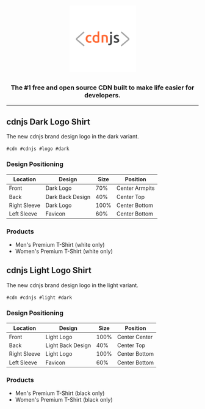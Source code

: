 <h1 align="center">
    <a href="https://cdnjs.com"><img src="https://raw.githubusercontent.com/cdnjs/brand/master/logo/standard/dark-512.png" width="175px" alt="< cdnjs >"></a>
</h1>
 
<h3 align="center">The #1 free and open source CDN built to make life easier for developers.</h3>

---

## cdnjs Dark Logo Shirt

The new cdnjs brand design logo in the dark variant.

`#cdn #cdnjs #logo #dark`

### Design Positioning

| Location | Design | Size | Position |
|----------|--------|------|----------|
| Front | Dark Logo | 70% | Center Armpits |
| Back | Dark Back Design | 40% | Center Top |
| Right Sleeve | Dark Logo | 100% | Center Bottom |
| Left Sleeve | Favicon | 60% | Center Bottom |

### Products

 - Men's Premium T-Shirt (white only)
 - Women's Premium T-Shirt (white only)

## cdnjs Light Logo Shirt

The new cdnjs brand design logo in the light variant.

`#cdn #cdnjs #light #dark`

### Design Positioning

| Location | Design | Size | Position |
|----------|--------|------|----------|
| Front | Light Logo | 100% | Center Center |
| Back | Light Back Design | 40% | Center Top |
| Right Sleeve | Light Logo | 100% | Center Bottom |
| Left Sleeve | Favicon | 60% | Center Bottom |

### Products

 - Men's Premium T-Shirt (black only)
 - Women's Premium T-Shirt (black only)
